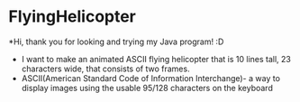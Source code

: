 # FlyingHelicopter
 *Hi, thank you for looking and trying my Java program! :D
 
 * I want to make an animated ASCII flying helicopter that is 10 lines tall, 23 characters wide, that consists of two frames.
 * ASCII(American Standard Code of Information Interchange)- a way to display images using the usable 95/128 characters on the keyboard
